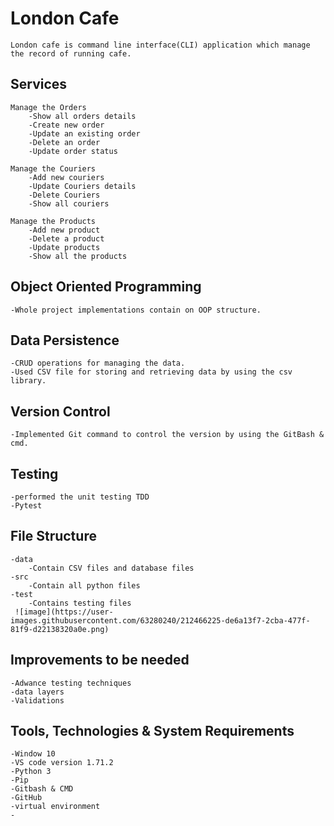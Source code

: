 # London Cafe
    London cafe is command line interface(CLI) application which manage the record of running cafe.

## Services
    Manage the Orders
        -Show all orders details
        -Create new order
        -Update an existing order
        -Delete an order
        -Update order status
    
    Manage the Couriers
        -Add new couriers
        -Update Couriers details
        -Delete Couriers
        -Show all couriers
    
    Manage the Products
        -Add new product 
        -Delete a product
        -Update products
        -Show all the products 

## Object Oriented Programming
    -Whole project implementations contain on OOP structure. 

## Data Persistence
    -CRUD operations for managing the data.
    -Used CSV file for storing and retrieving data by using the csv library.

## Version Control
    -Implemented Git command to control the version by using the GitBash & cmd.

## Testing
    -performed the unit testing TDD
    -Pytest 
## File Structure
    -data
        -Contain CSV files and database files
    -src
        -Contain all python files 
    -test
        -Contains testing files
     ![image](https://user-images.githubusercontent.com/63280240/212466225-de6a13f7-2cba-477f-81f9-d22138320a0e.png)



## Improvements to be needed
    -Adwance testing techniques
    -data layers
    -Validations

## Tools, Technologies & System Requirements
    -Window 10
    -VS code version 1.71.2
    -Python 3
    -Pip 
    -Gitbash & CMD
    -GitHub
    -virtual environment
    -

